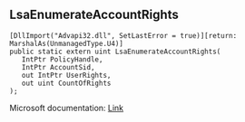 ## LsaEnumerateAccountRights

```
[DllImport("Advapi32.dll", SetLastError = true)][return: MarshalAs(UnmanagedType.U4)]
public static extern uint LsaEnumerateAccountRights(
   IntPtr PolicyHandle,
   IntPtr AccountSid,
   out IntPtr UserRights,
   out uint CountOfRights
);
```

Microsoft documentation: [Link](https://docs.microsoft.com/en-us/windows/win32/api/ntsecapi/nf-ntsecapi-lsaenumerateaccountrights)
